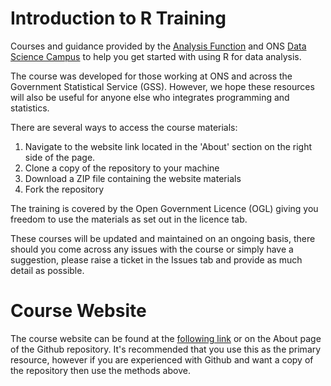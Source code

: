 # Introduction to R Training

Courses and guidance provided by the [Analysis Function](https://analysisfunction.civilservice.gov.uk/) and ONS [Data Science Campus](https://datasciencecampus.ons.gov.uk/) to help you get started with using R for data analysis.

The course was developed for those working at ONS and across the Government Statistical Service (GSS). However, we hope these resources will also be useful for anyone else who integrates programming and statistics.

There are several ways to access the course materials:

1. Navigate to the website link located in the 'About' section on the right side of the page.
2. Clone a copy of the repository to your machine
3. Download a ZIP file containing the website materials
4. Fork the repository

The training is covered by the Open Government Licence (OGL) giving you freedom to use the materials as set out in the licence tab.

These courses will be updated and maintained on an ongoing basis, there should you come across any issues with the course or simply have a suggestion, please raise a ticket in the Issues tab and provide as much detail as possible.

# Course Website

The course website can be found at the [following link](https://datasciencecampus.github.io/af_introduction_to_r/) or on the About page of the Github repository.  It's recommended that you use this as the primary resource, however if you are experienced with Github and want a copy of the repository then use the methods above.
